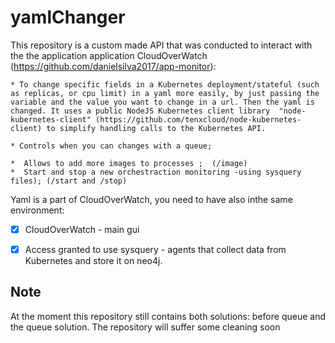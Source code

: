 # yamlChanger

This repository is a custom made API that was conducted to interact with the the application application CloudOverWatch (https://github.com/danielsilva2017/app-monitor):

    * To change specific fields in a Kubernetes deployment/stateful (such as replicas, or cpu limit) in a yaml more easily, by just passing the variable and the value you want to change in a url. Then the yaml is changed. It uses a public NodeJS Kubernetes client library  "node-kubernetes-client" (https://github.com/tenxcloud/node-kubernetes-client) to simplify handling calls to the Kubernetes API.

    * Controls when you can changes with a queue;

	*  Allows to add more images to processes ;  (/image)
    *  Start and stop a new orchestraction monitoring -using sysquery files); (/start and /stop)

Yaml is a part of CloudOverWatch, you need to have also inthe same environment:
- [x]  CloudOverWatch - main gui
- [x] Access granted to use sysquery - agents that collect data from Kubernetes and store it on neo4j.



## Note

At the moment this repository still contains both solutions: before queue and the queue solution. The repository will suffer some cleaning soon




